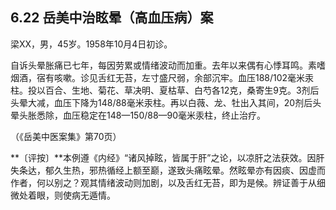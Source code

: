 ## 6.22 岳美中治眩晕（高血压病）案

梁XX，男，45岁。1958年10月4日初诊。

自诉头晕胀痛已七年，每因劳累或情绪波动而加重。去年以来偶有心悸耳鸣。素嗜烟酒，宿有咳嗽。诊见舌红无苔，左寸盛尺弱，余部沉牢。血压188/102毫米汞柱。投以百合、生地、菊花、草决明、夏枯草、白芍各12克，桑寄生9克。3剂后头晕大减，血压下降为148/88毫米汞柱。再以白薇、龙、牡出入其间，20剂后头晕头胀悉除，血压稳定在148—150/88—90毫米汞柱，终止治疗。

（《岳美中医案集》第70页）

**〔评按〕**本例遵《内经》“诸风掉眩，皆属于肝”之论，以凉肝之法获效。因肝失条达，郁久生热，邪热循经上额至巅，遂致头痛眩晕。然眩晕亦有因痰、因虚而作者，何以别之？观其情绪波动则加剧，以及舌红无苔，即为是候。辨证善于从细微处着眼，则使病无遁情。
